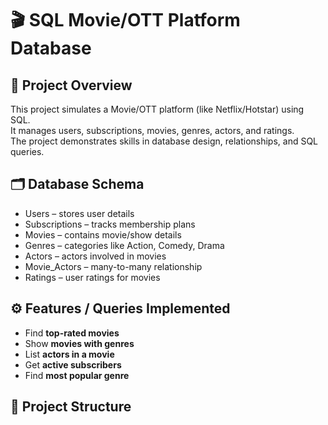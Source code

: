# 🎬 SQL Movie/OTT Platform Database

## 📌 Project Overview
This project simulates a Movie/OTT platform (like Netflix/Hotstar) using SQL.  
It manages users, subscriptions, movies, genres, actors, and ratings.  
The project demonstrates skills in database design, relationships, and SQL queries.

## 🗂️ Database Schema
- Users – stores user details
- Subscriptions – tracks membership plans
- Movies – contains movie/show details
- Genres – categories like Action, Comedy, Drama
- Actors – actors involved in movies
- Movie_Actors – many-to-many relationship
- Ratings – user ratings for movies

## ⚙️ Features / Queries Implemented
- Find **top-rated movies**
- Show **movies with genres**
- List **actors in a movie**
- Get **active subscribers**
- Find **most popular genre**

## 📂 Project Structure
